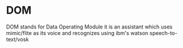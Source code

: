 # DOM
DOM stands for Data Operating Module
it is an assistant which uses mimic/flite as its voice
and recognizes using ibm's watson speech-to-text/vosk 
